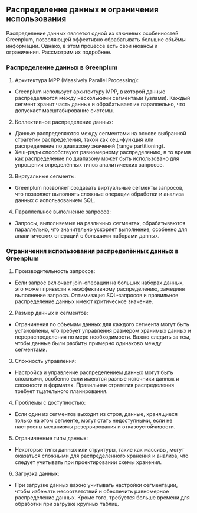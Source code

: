 ## Распределение данных и ограничения использования

Распределение данных является одной из ключевых особенностей Greenplum, позволяющей эффективно обрабатывать большие объёмы информации. Однако, в этом процессе есть свои нюансы и ограничения. Рассмотрим их подробнее.

### Распределение данных в Greenplum

1. Архитектура MPP (Massively Parallel Processing):
- Greenplum использует архитектуру MPP, в которой данные распределяются между несколькими сегментами (узлами). Каждый сегмент хранит часть данных и обрабатывает их параллельно, что допускает масштабирование системы.

2. Коллективное распределение данных:
- Данные распределяются между сегментами на основе выбранной стратегии распределения, такой как хеш-функция или распределение по диапазону значений (range partitioning).
- Хеш-ряды способствуют равномерному распределению, в то время как распределение по диапазону может быть использовано для упрощения определённых типов аналитических запросов.

3. Виртуальные сегменты:
- Greenplum позволяет создавать виртуальные сегменты запросов, что позволяет выполнять сложные операции обработки и анализа данных с использованием SQL.

4. Параллельное выполнение запросов:
- Запросы, выполняемые на различных сегментах, обрабатываются параллельно, что значительно ускоряет выполнение, особенно для аналитических операций с большими наборами данных.

### Ограничения использования распределённых данных в Greenplum

1. Производительность запросов:
- Если запрос включает join-операции на больших наборах данных, это может привести к неэффективному распределению, замедляя выполнение запроса. Оптимизация SQL-запросов и правильное распределение данных имеют критическое значение.

2. Размер данных и сегментов:
- Ограничения по объемам данных для каждого сегмента могут быть установлены, что требует управления размером хранимых данных и перераспределения по мере необходимости. Важно следить за тем, чтобы данные были разбиты примерно одинаково между сегментами.

3. Сложность управления:
- Настройка и управление распределением данных могут быть сложными, особенно если имеются разные источники данных и сложности в форматах. Правильная стратегия распределения требует тщательного планирования.

4. Проблемы с доступностью:
- Если один из сегментов выходит из строя, данные, хранящиеся только на этом сегменте, могут стать недоступными, если не настроены механизмы резервирования и отказоустойчивости.

5. Ограниченные типы данных:
- Некоторые типы данных или структуры, такие как массивы, могут оказаться сложными для распределённого хранения и анализа, что следует учитывать при проектировании схемы хранения.

6. Загрузка данных:
- При загрузке данных важно учитывать настройки сегментации, чтобы избежать несоответствий и обеспечить равномерное распределение данных. Кроме того, требуется больше времени для обработки при загрузке крупных таблиц.
